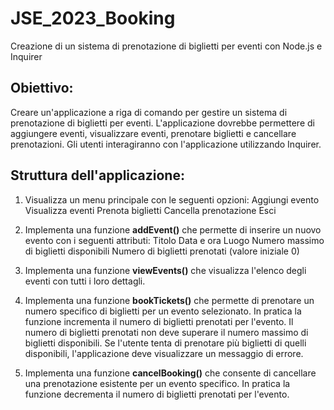 # JSE_2023_Booking
Creazione di un sistema di prenotazione di biglietti per eventi con Node.js e Inquirer

## Obiettivo: 
Creare un'applicazione a riga di comando per gestire un sistema di prenotazione di biglietti per eventi. L'applicazione dovrebbe permettere di aggiungere eventi, visualizzare eventi, prenotare biglietti e cancellare prenotazioni. Gli utenti interagiranno con l'applicazione utilizzando Inquirer.

## Struttura dell'applicazione:

1. Visualizza un menu principale con le seguenti opzioni:
Aggiungi evento
Visualizza eventi
Prenota biglietti
Cancella prenotazione
Esci

2. Implementa una funzione **addEvent()** che permette di inserire un nuovo evento con i seguenti attributi:
Titolo
Data e ora
Luogo
Numero massimo di biglietti disponibili
Numero di biglietti prenotati (valore iniziale 0)

3. Implementa una funzione **viewEvents()** che visualizza l'elenco degli eventi con tutti i loro dettagli.

4. Implementa una funzione **bookTickets()** che permette di prenotare un numero specifico di biglietti per un evento selezionato. In pratica la funzione incrementa il numero di biglietti prenotati per l'evento. Il numero di biglietti prenotati non deve superare il numero massimo di biglietti disponibili. Se l'utente tenta di prenotare più biglietti di quelli disponibili, l'applicazione deve visualizzare un messaggio di errore.

5. Implementa una funzione **cancelBooking()** che consente di cancellare una prenotazione esistente per un evento specifico. In pratica la funzione decrementa il numero di biglietti prenotati per l'evento.